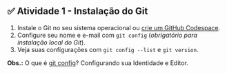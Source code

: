 ## ✅ Atividade 1 - Instalação do Git
1. Instale o Git no seu sistema operacional ou [crie um GitHub Codespace](https://www.youtube.com/watch?v=0faK44Gz0Ak).
2. Configure seu nome e e-mail com `git config` (*obrigatório para instalação local do Git*).
3. Veja suas configurações com `git config --list` e `git version`.

**Obs.:** O que é [git config](https://git-scm.com/book/pt-br/v2/Come%C3%A7ando-Configura%C3%A7%C3%A3o-Inicial-do-Git#:~:text=no%20seu%20sistema.-,Sua%20Identidade,-A%20primeira%20coisa)? Configurando sua Identidade e Editor.